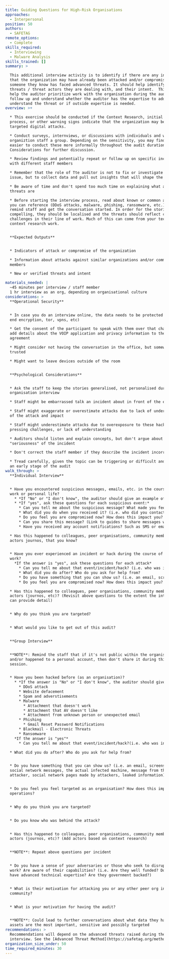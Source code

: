 ```yaml
---
title: Guiding Questions for High-Risk Organisations
approaches:
  - Interpersonal
position: 50
authors:
  - SAFETAG
remote_options:
  - Complete
skills_required:
  - Interviewing
  - Malware Analysis
skills_trained: []
summary: >

  This additional interview activity is to identify if there are any indicators
  that the organization may have already been attacked and/or compromised, or if
  someone they know has faced advanced threats. It should help identify what
  threats / threat actors they are dealing with, and their intent.  This will
  help the auditor prioritize work with the organisation during the audit and
  follow up and understand whether the auditor has the expertise to address or
  understand the threat or if outside expertise is needed.
overview: >+

  * This exercise should be conducted if the Context Research, initial interview
  process, or other warning signs indicate that the organization may be facing
  targeted digital attacks.

  * Conduct surveys, internviews, or discussions with individuals and with the
  organiztion staff a group. Depending on the sensitivity, you may find it
  easier to conduct these more informally throughout the audit duration. See
  Considerations for further discussion.

  * Review findings and potentially repeat or follow up on specific incidents
  with different staff members

  * Remember that the role of Tte auditor is not to fix or investigate the
  issue, but to collect data and pull out insights that will shape the audit.

  * Be aware of time and don't spend too much time on explaining what advanced
  threats are

  * Before starting the interview process, read about known or common attacks
  you can reference (DDoS attacks, malware, phishing, ransomware, etc.) to
  remind staff and get the conversation started. In order for the stories to be
  compelling, they should be localised and the threats should reflect common
  challenges in their line of work. Much of this can come from your technical
  context research work.


  **Expected Outputs**


  * Indicators of attack or compromise of the organization

  * Information about attacks against similar organizations and/or community
  members

  * New or verified threats and intent

materials_needed: |
  ~45 minutes per interview / staff member
  1 hr interview as an org, depending on organisational culture
considerations: >
  **Operational Security**


  * In case you do an interview online, the data needs to be protected (end to
  end encryption, tor, vpns, etc)

  * Get the consent of the participant to speak with them over that channel, or
  add details about the VOIP application and privacy information to the
  agreement

  * Might consider not having the conversation in the office, but somewhere
  trusted

  * Might want to leave devices outside of the room


  **Psychological Considerations**


  * Ask the staff to keep the stories generalised, not personalised during the
  organisation interview

  * Staff might be embarrassed talk an incident about in front of the entire org

  * Staff might exaggerate or overestimate attacks due to lack of understanding
  of the attack and impact

  * Staff might underestimate attacks due to overexposure to these hacks, other
  pressing challenges, or lack of understanding

  * Auditors should listen and explain concepts, but don't argue about the
  "seriousness" of the incident

  * Don't correct the staff member if they describe the incident incorrectly

  * Tread carefully, given the topic can be triggering or difficult and this is
  an early stage of the audit
walk_through: >
  **Individual Interview**


  * Have you encountered suspicious messages, emails, etc. in the course of your
  work or personal life?
    * *If "No" or "I don't know", the auditor should give an example of what an suspicious message might look like.*
    * *If "yes", ask these questions for each suspicious event:*
      * Can you tell me about the suspicious message? What made you feel it was suspicious?
      * What did you do when you received it? (i.e. who did you contact? did you click on it or download a file? did you follow the instructions?)
      * Do you feel you are compromised now? How does this impact you?
      * Can you share this message? (Link to guides to share messages with sender, content, timestamp)
      * Have you received any account notifications? Such as SMS or emails notifying you of unauthorized access to your account (email, social media), an account being locked, suspicious activity on your account?

  * Has this happened to colleagues, peer organisations, community members, CSO
  actors journos, that you know?


  * Have you ever experienced an incident or hack during the course of your
  work?
    *If the answer is "yes", ask these questions for each attack*
      * Can you tell me about that event/incident/hack? (i.e. who was involved, when it happened, what happened, was it personal or work-related? what were the consequences? (financial, physical, emotional, reputational))
      * What did you do after? Who do you ask for help from?
      * Do you have something that you can show us? (i.e. an email, screenshots, social network messages, the actual infected machine, message from the attacker, social network pages made by attackers, leaked information)
      * Do you feel you are compromised now? How does this impact you?

  * Has this happened to colleagues, peer organisations, community members, CSO
  actors (journos, etc)? (Revisit above questions to the extent the interviewee
  can provide detail)


  * Why do you think you are targeted?


  * What would you like to get out of this audit?


  **Group Interview**


  **NOTE**: Remind the staff that if it's not public within the organisation
  and/or happened to a personal account, then don't share it during this
  session.


  * Have you been hacked before (as an organisation)?
    * *If the answer is "No" or "I don't know", the auditor should give an example of what an attack might look like. If they still say no, then move on to other questions for the risk assessment:*
      * DDoS attack
      * Website defacement
      * Spam and adverstisements
      * Malware
        * Attachment that doesn't work
        * Attachment that AV doesn't like
        * Attachment from unknown person or unexpected email
      * Phishing
        * Gmail Reset Password Notifications
      * Blackmail - Electronic Threats
      * Ransomware
    *If the answer is "yes"*
      * Can you tell me about that event/incident/hack?(i.e. who was involved, when it happened, what happened, was it personal or work-related? what were the consequences? (financial, physical, emotional, reputational))

  * What did you do after? Who do you ask for help from?


  * Do you have something that you can show us? (i.e. an email, screenshots,
  social network messages, the actual infected machine, message from the
  attacker, social network pages made by attackers, leaked information)


  * Do you feel you feel targeted as an organisation? How does this impact your
  operations?


  * Why do you think you are targeted?


  * Do you know who was behind the attack?


  * Has this happened to colleagues, peer organisations, community members, CSO
  actors (journos, etc)? (Add actors based on context research)


  **NOTE**: Repeat above questions per incident


  * Do you have a sense of your adversaries or those who seek to disrupt your
  work? Are aware of their capabilities? (i.e. Are they well funded? Do they
  have advanced technical expertise? Are they government backed?)


  * What is their motivation for attacking you or any other peer org in the
  community?


  * What is your motivation for having the audit?


  **NOTE**: Could lead to further conversations about what data they have, what
  assets are the most important, sensitive and possibly targeted
recommendations: >
  Recommendations will depend on the advanced threats raised during the
  interview. See the [Advanced Threat Method](https://safetag.org/methods/advanced_threat) for details.
organization_size_under: 50
time_required_minutes: 30
---
```


